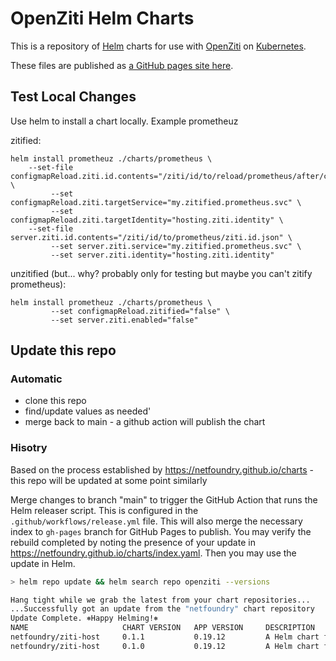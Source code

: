 # OpenZiti Helm Charts

This is a repository of [Helm](https://helm.sh/) charts for use with [OpenZiti](https://openziti.github.io) on [Kubernetes](https://kubernetes.io/).

These files are published as [a GitHub pages site here](https://openziti-test-kitchen.github.io/helm-charts/).

## Test Local Changes

Use helm to install a chart locally. Example prometheuz

zitified:
```
helm install prometheuz ./charts/prometheus \
    --set-file configmapReload.ziti.id.contents="/ziti/id/to/reload/prometheus/after/change.json" \
         --set configmapReload.ziti.targetService="my.zitified.prometheus.svc" \
         --set configmapReload.ziti.targetIdentity="hosting.ziti.identity" \
    --set-file server.ziti.id.contents="/ziti/id/to/prometheus/ziti.id.json" \
         --set server.ziti.service="my.zitified.prometheus.svc" \
         --set server.ziti.identity="hosting.ziti.identity"
```
unzitified (but... why? probably only for testing but maybe you can't zitify prometheus):
```
helm install prometheuz ./charts/prometheus \
         --set configmapReload.zitified="false" \
         --set server.ziti.enabled="false"
```


## Update this repo

### Automatic 

* clone this repo
* find/update values as needed'
* merge back to main - a github action will publish the chart

### Hisotry 

Based on the process established by https://netfoundry.github.io/charts - this repo will
be updated at some point similarly

Merge changes to branch "main" to trigger the GitHub Action that runs the Helm releaser script.
 This is configured in the `.github/workflows/release.yml` file. This will also merge the necessary 
 index to `gh-pages` branch for GitHub Pages to publish. You may verify the rebuild completed by 
 noting the presence of your update in https://netfoundry.github.io/charts/index.yaml. Then you may 
 use the update in Helm.

```bash
> helm repo update && helm search repo openziti --versions

Hang tight while we grab the latest from your chart repositories...
...Successfully got an update from the "netfoundry" chart repository
Update Complete. ⎈Happy Helming!⎈
NAME                     CHART VERSION   APP VERSION     DESCRIPTION                
netfoundry/ziti-host     0.1.1           0.19.12         A Helm chart for Kubernetes
netfoundry/ziti-host     0.1.0           0.19.12         A Helm chart for Kubernetes
```



